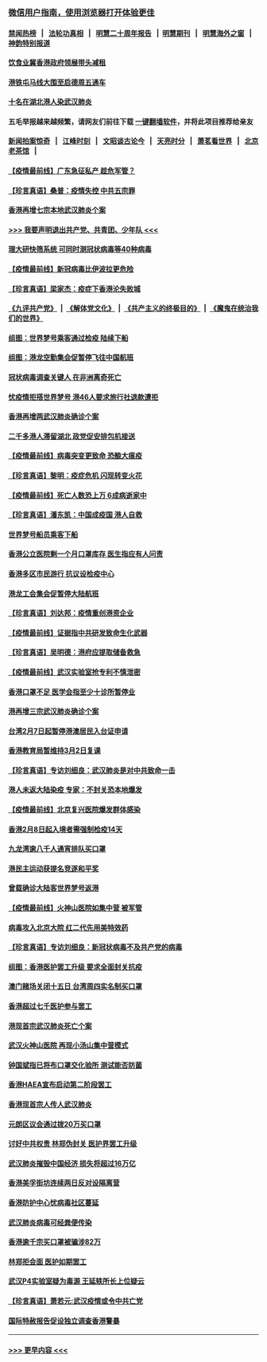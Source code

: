### [微信用户指南，使用浏览器打开体验更佳](https://github.com/gfw-breaker/banned-news1/blob/master/indexes/wechat-guide.md?t=0)
#### [禁闻热榜](热点新闻.md?t=0)  &nbsp;&nbsp;|&nbsp;&nbsp; [法轮功真相](https://github.com/gfw-breaker/truth/blob/master/README.md?t=0) &nbsp;&nbsp;|&nbsp;&nbsp; [明慧二十周年报告](https://github.com/gfw-breaker/mh-reports/blob/master/README.md?t=0) &nbsp;&nbsp;|&nbsp;&nbsp;[明慧期刊](https://github.com/gfw-breaker/mh-qikan) &nbsp;&nbsp;|&nbsp;&nbsp; [明慧海外之窗](https://github.com/gfw-breaker/mh-news/blob/master/README.md?t=0) &nbsp;&nbsp;|&nbsp;&nbsp; [神韵特别报道](https://github.com/gfw-breaker/mh-news/blob/master/shenyun.md?t=0)
#### [饮食业冀香港政府领展带头减租](../pages/nsc415/n11864876.md?t=02131511) 
#### [港铁屯马线大围至启德周五通车](../pages/nsc415/n11864842.md?t=02131511) 
#### [十名在湖北港人染武汉肺炎](../pages/nsc415/n11864807.md?t=02131511) 
#### 五毛举报越来越频繁，请网友们前往下载 [一键翻墙软件](https://github.com/gfw-breaker/ssr-accounts)，并将此项目推荐给亲友
#### [新闻拍案惊奇](https://github.com/gfw-breaker/banned-news1/blob/master/pages/link4.md) &nbsp;&nbsp;|&nbsp;&nbsp; [江峰时刻](https://github.com/gfw-breaker/banned-news1/blob/master/pages/link4.md) &nbsp;&nbsp;|&nbsp;&nbsp; [文昭谈古论今](https://github.com/gfw-breaker/banned-news1/blob/master/pages/link4.md) &nbsp;&nbsp;|&nbsp;&nbsp; [天亮时分](https://github.com/gfw-breaker/banned-news1/blob/master/pages/link4.md) &nbsp;&nbsp;|&nbsp;&nbsp; [萧茗看世界](https://github.com/gfw-breaker/banned-news1/blob/master/pages/link4.md) &nbsp;&nbsp;|&nbsp;&nbsp; [北京老茶馆](https://github.com/gfw-breaker/banned-news1/blob/master/pages/link4.md) &nbsp;&nbsp;|&nbsp;&nbsp; 
#### [【疫情最前线】广东急征私产 趁危军管？](../pages/nsc415/n11864205.md?t=02131511) 
#### [【珍言真语】桑普：疫情失控 中共五宗罪](../pages/nsc415/n11864157.md?t=02131511) 
#### [香港再增七宗本地武汉肺炎个案](../pages/nsc415/n11862405.md?t=02131511) 
#### [>>> 我要声明退出共产党、共青团、少年队 <<<](https://github.com/begood0513/goodnews/blob/master/quit/letter.md) 
#### [理大研快筛系统 可同时测冠状病毒等40种病毒](../pages/nsc415/n11862376.md?t=02131511) 
#### [【疫情最前线】新冠病毒比伊波拉更危险](../pages/nsc415/n11862199.md?t=02131511) 
#### [【珍言真语】梁家杰：疫症下香港沦失败城](../pages/nsc415/n11861588.md?t=02131511) 
#### [《九评共产党》](https://github.com/begood0513/9ping.md/blob/master/README.md) &nbsp;|&nbsp; [《解体党文化》](../../../../jtdwh.md/blob/master/README.md)  &nbsp;|&nbsp; [《共产主义的终极目的》](../../../../gczydzjmd.md/blob/master/README.md) &nbsp;|&nbsp; [《魔鬼在统治我们的世界》](../../../../mgztzwmdsj.md/blob/master/README.md) 
#### [组图：世界梦号乘客通过检疫 陆续下船](../pages/nsc415/n11858302.md?t=02131511) 
#### [组图：港龙空勤集会促暂停飞往中国航班](../pages/nsc415/n11858190.md?t=02131511) 
#### [冠状病毒调查关键人 在非洲离奇死亡](../pages/nsc415/n11859798.md?t=02131511) 
#### [忧疫情拒搭世界梦号 港46人要求旅行社退款遭拒](../pages/nsc415/n11859849.md?t=02131511) 
#### [香港再增两武汉肺炎确诊个案](../pages/nsc415/n11859833.md?t=02131511) 
#### [二千多港人滞留湖北 政党促安排包机接送](../pages/nsc415/n11859831.md?t=02131511) 
#### [【疫情最前线】病毒突变更致命 恐酿大瘟疫](../pages/nsc415/n11859604.md?t=02131511) 
#### [【珍言真语】黎明：疫症危机 闪现转变火花](../pages/nsc415/n11859199.md?t=02131511) 
#### [【疫情最前线】死亡人数恐上万 6成病逝家中](../pages/nsc415/n11856687.md?t=02131511) 
#### [【珍言真语】潘东凯：中国成疫国 港人自救](../pages/nsc415/n11856962.md?t=02131511) 
#### [世界梦号船员乘客下船](../pages/nsc415/n11856883.md?t=02131511) 
#### [香港公立医院剩一个月口罩库存 医生指应有人问责](../pages/nsc415/n11856875.md?t=02131511) 
#### [香港多区市民游行 抗议设检疫中心](../pages/nsc415/n11856866.md?t=02131511) 
#### [港龙工会集会促暂停大陆航班](../pages/nsc415/n11856840.md?t=02131511) 
#### [【珍言真语】刘达邦：疫情重创港资企业](../pages/nsc415/n11854274.md?t=02131511) 
#### [【疫情最前线】证据指中共研发致命生化武器](../pages/nsc415/n11853087.md?t=02131511) 
#### [【珍言真语】吴明德：港府应提取储备救急](../pages/nsc415/n11852734.md?t=02131511) 
#### [【疫情最前线】武汉实验室抢专利不慎泄密](../pages/nsc415/n11850310.md?t=02131511) 
#### [香港口罩不足 医学会指至少十诊所暂停业](../pages/nsc415/n11850301.md?t=02131511) 
#### [港再增三宗武汉肺炎确诊个案](../pages/nsc415/n11850328.md?t=02131511) 
#### [台湾2月7日起暂停港澳居民入台证申请](../pages/nsc415/n11850304.md?t=02131511) 
#### [香港教育局暂维持3月2日复课](../pages/nsc415/n11850260.md?t=02131511) 
#### [【珍言真语】专访刘细良：武汉肺炎是对中共致命一击](../pages/nsc415/n11849934.md?t=02131511) 
#### [港人未返大陆染疫 专家：不封关恐本地爆发](../pages/nsc415/n11848021.md?t=02131511) 
#### [【疫情最前线】北京复兴医院爆发群体感染](../pages/nsc415/n11847626.md?t=02131511) 
#### [香港2月8日起入境者需强制检疫14天](../pages/nsc415/n11847658.md?t=02131511) 
#### [九龙湾逾八千人通宵排队买口罩](../pages/nsc415/n11847647.md?t=02131511) 
#### [港民主运动获提名竞逐和平奖](../pages/nsc415/n11847633.md?t=02131511) 
#### [曾载确诊大陆客世界梦号返港](../pages/nsc415/n11847608.md?t=02131511) 
#### [【疫情最前线】火神山医院如集中营 被军管](../pages/nsc415/n11847524.md?t=02131511) 
#### [病毒攻入北京大院 红二代先用美特效药](../pages/nsc415/n11847427.md?t=02131511) 
#### [【珍言真语】专访刘细良：新冠状病毒不及共产党的病毒](../pages/nsc415/n11847164.md?t=02131511) 
#### [组图：香港医护罢工升级 要求全面封关抗疫](../pages/nsc415/n11844107.md?t=02131511) 
#### [澳门赌场关闭十五日 台湾周四实名制买口罩](../pages/nsc415/n11845083.md?t=02131511) 
#### [香港超过七千医护参与罢工](../pages/nsc415/n11845051.md?t=02131511) 
#### [港现首宗武汉肺炎死亡个案](../pages/nsc415/n11844998.md?t=02131511) 
#### [武汉火神山医院 再现小汤山集中营模式](../pages/nsc415/n11844763.md?t=02131511) 
#### [钟国斌指已将布口罩交化验所 测试能否防菌](../pages/nsc415/n11842783.md?t=02131511) 
#### [香港HAEA宣布启动第二阶段罢工](../pages/nsc415/n11842723.md?t=02131511) 
#### [香港现首宗人传人武汉肺炎](../pages/nsc415/n11842766.md?t=02131511) 
#### [元朗区议会通过拨20万买口罩](../pages/nsc415/n11842754.md?t=02131511) 
#### [讨好中共权贵 林郑伪封关 医护界罢工升级](../pages/nsc415/n11842359.md?t=02131511) 
#### [武汉肺炎摧毁中国经济 损失将超过16万亿](../pages/nsc415/n11839723.md?t=02131511) 
#### [香港美孚街坊连续两日反对设隔离营](../pages/nsc415/n11839962.md?t=02131511) 
#### [香港防护中心忧病毒社区蔓延](../pages/nsc415/n11839933.md?t=02131511) 
#### [武汉肺炎病毒可经粪便传染](../pages/nsc415/n11839939.md?t=02131511) 
#### [香港逾千宗买口罩被骗涉82万](../pages/nsc415/n11839914.md?t=02131511) 
#### [林郑拒会面 医护如期罢工](../pages/nsc415/n11839892.md?t=02131511) 
#### [武汉P4实验室疑为毒源 王延轶所长上位疑云](../pages/nsc415/n11835543.md?t=02131511) 
#### [【珍言真语】萧若元:武汉疫情或令中共亡党](../pages/nsc415/n11829394.md?t=02131511) 
#### [国际特赦报告促设独立调查香港警暴](../pages/nsc415/n11833845.md?t=02131511) 

----
#### [ >>> 更早内容 <<< ](../indexes/nsc415-earlier.md)
